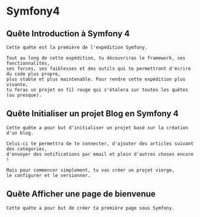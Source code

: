 # Symfony4

## Quête Introduction à Symfony 4

```
Cette quête est la première de l'expédition Symfony.

Tout au long de cette expédition, tu découvriras le framework, ses fonctionnalités, 
ses forces, ses faiblesses et des outils qui te permettront d'écrire du code plus propre, 
plus stable et plus maintenable. Pour rendre cette expédition plus vivante, 
tu feras un projet en fil rouge qui s'étalera sur toutes les quêtes (ou presque).
```

## Quête Initialiser un projet Blog en Symfony 4

```
Cette quête a pour but d'initialiser un projet basé sur la création d'un blog.

Celui-ci te permettra de te connecter, d'ajouter des articles suivant des catégories, 
d'envoyer des notifications par email et plein d'autres choses encore !

Mais pour commencer simplement, tu vas créer un projet vierge, 
le configurer et le versionner.
```

## Quête Afficher une page de bienvenue

```
Cette quête a pour but de créer ta première page sous Symfony.
```

